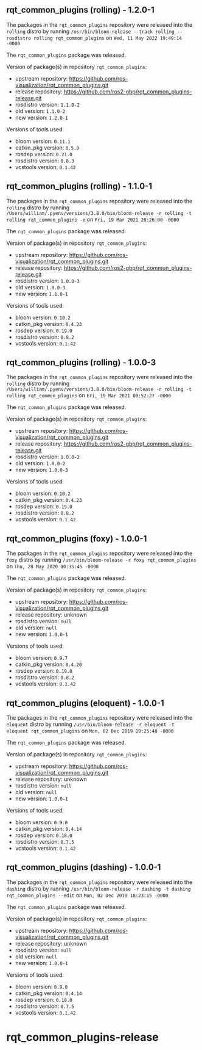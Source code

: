 ## rqt_common_plugins (rolling) - 1.2.0-1

The packages in the `rqt_common_plugins` repository were released into the `rolling` distro by running `/usr/bin/bloom-release --track rolling --rosdistro rolling rqt_common_plugins` on `Wed, 11 May 2022 19:49:14 -0000`

The `rqt_common_plugins` package was released.

Version of package(s) in repository `rqt_common_plugins`:

- upstream repository: https://github.com/ros-visualization/rqt_common_plugins.git
- release repository: https://github.com/ros2-gbp/rqt_common_plugins-release.git
- rosdistro version: `1.1.0-2`
- old version: `1.1.0-2`
- new version: `1.2.0-1`

Versions of tools used:

- bloom version: `0.11.1`
- catkin_pkg version: `0.5.0`
- rosdep version: `0.21.0`
- rosdistro version: `0.8.3`
- vcstools version: `0.1.42`


## rqt_common_plugins (rolling) - 1.1.0-1

The packages in the `rqt_common_plugins` repository were released into the `rolling` distro by running `/Users/william/.pyenv/versions/3.8.0/bin/bloom-release -r rolling -t rolling rqt_common_plugins -e` on `Fri, 19 Mar 2021 20:26:00 -0000`

The `rqt_common_plugins` package was released.

Version of package(s) in repository `rqt_common_plugins`:

- upstream repository: https://github.com/ros-visualization/rqt_common_plugins.git
- release repository: https://github.com/ros2-gbp/rqt_common_plugins-release.git
- rosdistro version: `1.0.0-3`
- old version: `1.0.0-3`
- new version: `1.1.0-1`

Versions of tools used:

- bloom version: `0.10.2`
- catkin_pkg version: `0.4.23`
- rosdep version: `0.19.0`
- rosdistro version: `0.8.2`
- vcstools version: `0.1.42`


## rqt_common_plugins (rolling) - 1.0.0-3

The packages in the `rqt_common_plugins` repository were released into the `rolling` distro by running `/Users/william/.pyenv/versions/3.8.0/bin/bloom-release -r rolling -t rolling rqt_common_plugins` on `Fri, 19 Mar 2021 00:52:27 -0000`

The `rqt_common_plugins` package was released.

Version of package(s) in repository `rqt_common_plugins`:

- upstream repository: https://github.com/ros-visualization/rqt_common_plugins.git
- release repository: https://github.com/ros2-gbp/rqt_common_plugins-release.git
- rosdistro version: `1.0.0-2`
- old version: `1.0.0-2`
- new version: `1.0.0-3`

Versions of tools used:

- bloom version: `0.10.2`
- catkin_pkg version: `0.4.23`
- rosdep version: `0.19.0`
- rosdistro version: `0.8.2`
- vcstools version: `0.1.42`


## rqt_common_plugins (foxy) - 1.0.0-1

The packages in the `rqt_common_plugins` repository were released into the `foxy` distro by running `/usr/bin/bloom-release -r foxy rqt_common_plugins` on `Thu, 28 May 2020 00:35:45 -0000`

The `rqt_common_plugins` package was released.

Version of package(s) in repository `rqt_common_plugins`:

- upstream repository: https://github.com/ros-visualization/rqt_common_plugins.git
- release repository: unknown
- rosdistro version: `null`
- old version: `null`
- new version: `1.0.0-1`

Versions of tools used:

- bloom version: `0.9.7`
- catkin_pkg version: `0.4.20`
- rosdep version: `0.19.0`
- rosdistro version: `0.8.2`
- vcstools version: `0.1.42`


## rqt_common_plugins (eloquent) - 1.0.0-1

The packages in the `rqt_common_plugins` repository were released into the `eloquent` distro by running `/usr/bin/bloom-release -r eloquent -t eloquent rqt_common_plugins` on `Mon, 02 Dec 2019 19:25:48 -0000`

The `rqt_common_plugins` package was released.

Version of package(s) in repository `rqt_common_plugins`:

- upstream repository: https://github.com/ros-visualization/rqt_common_plugins.git
- release repository: unknown
- rosdistro version: `null`
- old version: `null`
- new version: `1.0.0-1`

Versions of tools used:

- bloom version: `0.9.0`
- catkin_pkg version: `0.4.14`
- rosdep version: `0.18.0`
- rosdistro version: `0.7.5`
- vcstools version: `0.1.42`


## rqt_common_plugins (dashing) - 1.0.0-1

The packages in the `rqt_common_plugins` repository were released into the `dashing` distro by running `/usr/bin/bloom-release -r dashing -t dashing rqt_common_plugins --edit` on `Mon, 02 Dec 2019 18:23:15 -0000`

The `rqt_common_plugins` package was released.

Version of package(s) in repository `rqt_common_plugins`:

- upstream repository: https://github.com/ros-visualization/rqt_common_plugins.git
- release repository: unknown
- rosdistro version: `null`
- old version: `null`
- new version: `1.0.0-1`

Versions of tools used:

- bloom version: `0.9.0`
- catkin_pkg version: `0.4.14`
- rosdep version: `0.18.0`
- rosdistro version: `0.7.5`
- vcstools version: `0.1.42`


# rqt_common_plugins-release